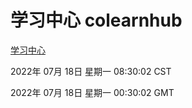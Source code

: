 # 学习中心 colearnhub
[学习中心](http://219.139.198.62:56308/colearnhub/)

2022年 07月 18日 星期一 08:30:02 CST

2022年 07月 18日 星期一 00:30:02 GMT
